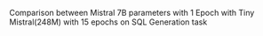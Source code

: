 Comparison between Mistral 7B parameters with 1 Epoch with Tiny Mistral(248M) with 15 epochs on SQL Generation task
